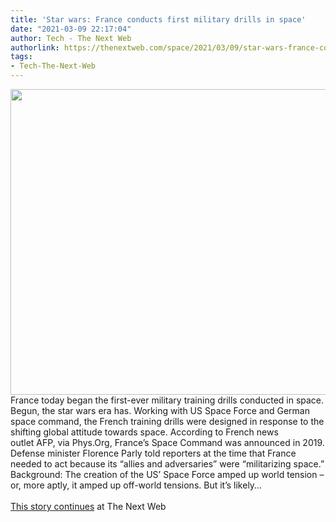 ```yaml
---
title: 'Star wars: France conducts first military drills in space'
date: "2021-03-09 22:17:04"
author: Tech - The Next Web
authorlink: https://thenextweb.com/space/2021/03/09/star-wars-france-conducts-first-military-drills-in-space/
tags:
- Tech-The-Next-Web
---
```

<img src="https://cdn0.tnwcdn.com/wp-content/blogs.dir/1/files/2017/12/earth-2254769_1920-796x489.jpg" width="796" height="489"><br />France today began the first-ever military training drills conducted in space. Begun, the star wars era has. Working with US Space Force and German space command, the French training drills were designed in response to the shifting global attitude towards space. According to French news outlet AFP, via Phys.Org, France’s Space Command was announced in 2019. Defense minister Florence Parly told reporters at the time that France needed to act because its “allies and adversaries” were “militarizing space.” Background: The creation of the US’ Space Force amped up world tension – or, more aptly, it amped up off-world tensions. But it’s likely&#8230; <br><br><a href="https://thenextweb.com/space/2021/03/09/star-wars-france-conducts-first-military-drills-in-space/?utm_source=social&#038;utm_medium=feed&#038;utm_campaign=profeed">This story continues</a> at The Next Web